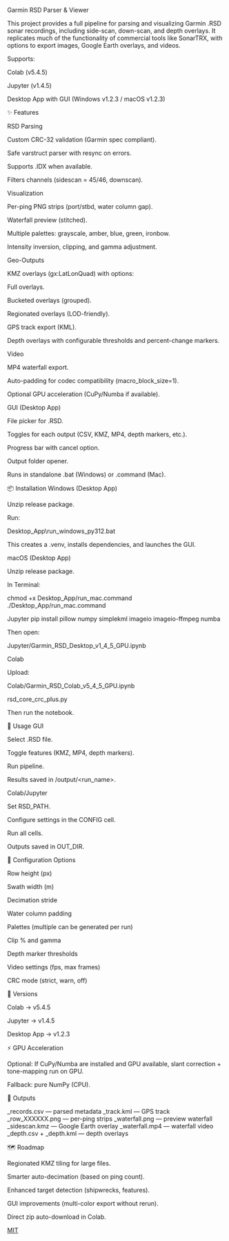 Garmin RSD Parser & Viewer

This project provides a full pipeline for parsing and visualizing Garmin .RSD sonar recordings, including side-scan, down-scan, and depth overlays. It replicates much of the functionality of commercial tools like SonarTRX, with options to export images, Google Earth overlays, and videos.

Supports:

Colab (v5.4.5)

Jupyter (v1.4.5)

Desktop App with GUI (Windows v1.2.3 / macOS v1.2.3)

✨ Features

RSD Parsing

Custom CRC-32 validation (Garmin spec compliant).

Safe varstruct parser with resync on errors.

Supports .IDX when available.

Filters channels (sidescan = 45/46, downscan).

Visualization

Per-ping PNG strips (port/stbd, water column gap).

Waterfall preview (stitched).

Multiple palettes: grayscale, amber, blue, green, ironbow.

Intensity inversion, clipping, and gamma adjustment.

Geo-Outputs

KMZ overlays (gx:LatLonQuad) with options:

Full overlays.

Bucketed overlays (grouped).

Regionated overlays (LOD-friendly).

GPS track export (KML).

Depth overlays with configurable thresholds and percent-change markers.

Video

MP4 waterfall export.

Auto-padding for codec compatibility (macro_block_size=1).

Optional GPU acceleration (CuPy/Numba if available).

GUI (Desktop App)

File picker for .RSD.

Toggles for each output (CSV, KMZ, MP4, depth markers, etc.).

Progress bar with cancel option.

Output folder opener.

Runs in standalone .bat (Windows) or .command (Mac).

📦 Installation
Windows (Desktop App)

Unzip release package.

Run:

Desktop_App\run_windows_py312.bat


This creates a .venv, installs dependencies, and launches the GUI.

macOS (Desktop App)

Unzip release package.

In Terminal:

chmod +x Desktop_App/run_mac.command
./Desktop_App/run_mac.command

Jupyter
pip install pillow numpy simplekml imageio imageio-ffmpeg numba


Then open:

Jupyter/Garmin_RSD_Desktop_v1_4_5_GPU.ipynb

Colab

Upload:

Colab/Garmin_RSD_Colab_v5_4_5_GPU.ipynb

rsd_core_crc_plus.py

Then run the notebook.

🚀 Usage
GUI

Select .RSD file.

Toggle features (KMZ, MP4, depth markers).

Run pipeline.

Results saved in /output/<run_name>.

Colab/Jupyter

Set RSD_PATH.

Configure settings in the CONFIG cell.

Run all cells.

Outputs saved in OUT_DIR.

🔧 Configuration Options

Row height (px)

Swath width (m)

Decimation stride

Water column padding

Palettes (multiple can be generated per run)

Clip % and gamma

Depth marker thresholds

Video settings (fps, max frames)

CRC mode (strict, warn, off)

🧪 Versions

Colab → v5.4.5

Jupyter → v1.4.5

Desktop App → v1.2.3

⚡ GPU Acceleration

Optional: If CuPy/Numba are installed and GPU available, slant correction + tone-mapping run on GPU.

Fallback: pure NumPy (CPU).

📂 Outputs

<base>_records.csv — parsed metadata

<base>_track.kml — GPS track

<base>_row_XXXXXX.png — per-ping strips

<base>_waterfall.png — preview waterfall

<base>_sidescan.kmz — Google Earth overlay

<base>_waterfall.mp4 — waterfall video

<base>_depth.csv + <base>_depth.kml — depth overlays

🗺️ Roadmap

Regionated KMZ tiling for large files.

Smarter auto-decimation (based on ping count).

Enhanced target detection (shipwrecks, features).

GUI improvements (multi-color export without rerun).

Direct zip auto-download in Colab.

[MIT](LICENSE)
